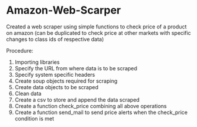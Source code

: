 # Amazon-Web-Scarper

Created a web scraper using simple functions to check price of a product on amazon (can be duplicated to check price at other markets with specific changes to class ids of respective data)

Procedure:

1. Importing libraries
2. Specify the URL from where data is to be scraped
3. Specify system specific headers
4. Create soup objects required for scraping
5. Create data objects to be scraped
6. Clean data
7. Create a csv to store and append the data scraped
8. Create a function check_price combining all above operations
9. Create a function send_mail to send price alerts when the check_price condition is met
